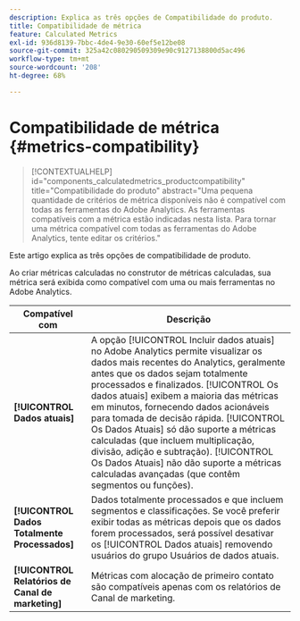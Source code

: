```yaml
---
description: Explica as três opções de Compatibilidade do produto.
title: Compatibilidade de métrica
feature: Calculated Metrics
exl-id: 936d8139-7bbc-4de4-9e30-60ef5e12be08
source-git-commit: 325a42c080290509309e90c9127138800d5ac496
workflow-type: tm+mt
source-wordcount: '208'
ht-degree: 68%

---
```


# Compatibilidade de métrica {#metrics-compatibility}

>[!CONTEXTUALHELP]
>id="components_calculatedmetrics_productcompatibility"
>title="Compatibilidade do produto"
>abstract="Uma pequena quantidade de critérios de métrica disponíveis não é compatível com todas as ferramentas do Adobe Analytics. As ferramentas compatíveis com a métrica estão indicadas nesta lista. Para tornar uma métrica compatível com todas as ferramentas do Adobe Analytics, tente editar os critérios."

Este artigo explica as três opções de compatibilidade de produto.

Ao criar métricas calculadas no construtor de métricas calculadas, sua métrica será exibida como compatível com uma ou mais ferramentas no Adobe Analytics.


| Compatível com | Descrição |
| --- | --- |
| **[!UICONTROL Dados atuais]** | A opção [!UICONTROL Incluir dados atuais] no Adobe Analytics permite visualizar os dados mais recentes do Analytics, geralmente antes que os dados sejam totalmente processados e finalizados. [!UICONTROL Os dados atuais] exibem a maioria das métricas em minutos, fornecendo dados acionáveis para tomada de decisão rápida. [!UICONTROL Os Dados Atuais] só dão suporte a métricas calculadas (que incluem multiplicação, divisão, adição e subtração). [!UICONTROL Os Dados Atuais] não dão suporte a métricas calculadas avançadas (que contêm segmentos ou funções). |
| **[!UICONTROL Dados Totalmente Processados]** | Dados totalmente processados e que incluem segmentos e classificações. Se você preferir exibir todas as métricas depois que os dados forem processados, será possível desativar os [!UICONTROL Dados atuais] removendo usuários do grupo Usuários de dados atuais. |
| **[!UICONTROL Relatórios de Canal de marketing]** | Métricas com alocação de primeiro contato são compatíveis apenas com os relatórios de Canal de marketing. |
